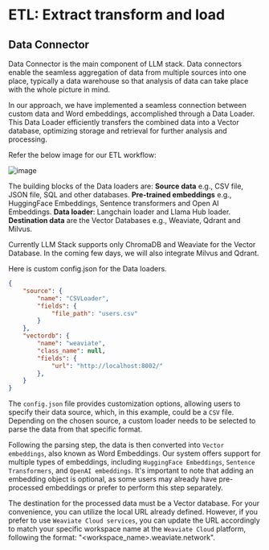 # ETL: Extract transform and load

## Data Connector

Data Connector is the main component of LLM stack. Data connectors enable the seamless aggregation of data from multiple sources into one place, typically a data warehouse so that analysis of data can take place with the whole picture in mind.

In our approach, we have implemented a seamless connection between custom data and Word embeddings, accomplished through a Data Loader. This Data Loader efficiently transfers the combined data into a Vector database, optimizing storage and retrieval for further analysis and processing.

Refer the below image for our ETL workflow:

![image](https://github.com/aiplanethub/llmstack/assets/132284203/6049767a-d904-45a6-bb0e-e32a33249261)

The building blocks of the Data loaders are:
**Source data** e.g., CSV file, JSON file, SQL and other databases.
**Pre-trained embeddings** e.g., HuggingFace Embeddings, Sentence transformers and Open AI Embeddings.
**Data loader**: Langchain loader and Llama Hub loader. 
**Destination data** are the Vector Databases e.g., Weaviate, Qdrant and Milvus. 

Currently LLM Stack supports only ChromaDB and Weaviate for the Vector Database. In the coming few days, we will also integrate Milvus and Qdrant.

Here is custom config.json for the Data loaders. 

```json
{
    "source": {
        "name": "CSVLoader",
        "fields": {
            "file_path": "users.csv"
        }
    },
    "vectordb": {
        "name": "weaviate",
        "class_name": null,
        "fields": {
            "url": "http://localhost:8002/"
        },
    }
}
```
The ``config.json`` file provides customization options, allowing users to specify their data source, which, in this example, could be a ``CSV`` file. Depending on the chosen source, a custom loader needs to be selected to parse the data from that specific format.

Following the parsing step, the data is then converted into ``Vector embeddings``, also known as Word Embeddings. Our system offers support for multiple types of embeddings, including ``HuggingFace Embeddings``, ``Sentence Transformers``, and ``OpenAI embeddings``. It's important to note that adding an embedding object is optional, as some users may already have pre-processed embeddings or prefer to perform this step separately.

The destination for the processed data must be a Vector database. For your convenience, you can utilize the local URL already defined. However, if you prefer to use ``Weaviate Cloud services``, you can update the URL accordingly to match your specific workspace name at the ``Weaviate Cloud`` platform, following the format: "<workspace_name>.weaviate.network". 
